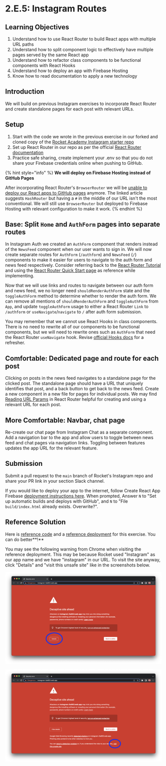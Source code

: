 # 2.E.5: Instagram Routes

## Learning Objectives

1. Understand how to use React Router to build React apps with multiple URL paths
2. Understand how to split component logic to effectively have multiple pages served by the same React app
3. Understand how to refactor class components to be functional components with React Hooks
4. Understand how to deploy an app with Firebase Hosting
5. Know how to read documentation to apply a new technology

## Introduction

We will build on previous Instagram exercises to incorporate React Router and create standalone pages for each post with relevant URLs.

## Setup

1. Start with the code we wrote in the previous exercise in our forked and cloned copy of the [Rocket Academy Instagram starter repo](https://github.com/rocketacademy/instagram-bootcamp)
2. Set up React Router in our repo as per the official [React Router documentation](https://reactrouter.com/docs/en/v6/getting-started/installation#create-react-app)
3. Practice safe sharing, create implement your .env so that you do not share your Firebase credentials online when pushing to GitHub.

{% hint style="info" %}
**We will deploy on Firebase Hosting instead of GitHub Pages**

After incorporating React Router's `BrowserRouter` we will be [unable to deploy our React apps to GitHub pages](https://www.freecodecamp.org/news/deploy-a-react-app-to-github-pages/) anymore. The linked article suggests `HashRouter` but having a `#` in the middle of our URL isn't the most conventional. We will still use `BrowserRouter` but deployed to Firebase Hosting with relevant configuration to make it work.
{% endhint %}

## Base: Split `Home` and `AuthForm` pages into separate routes

In Instagram Auth we created an `AuthForm` component that renders instead of the `NewsFeed` component when our user wants to sign in. We will now create separate routes for `AuthForm` (`/authform`) and `NewsFeed` (`/`) components to make it easier for users to navigate to the auth form and news feed respectively. Consider referring back to the [React Router Tutorial](https://reactrouter.com/docs/en/v6/getting-started/tutorial) and using the [React Router Quick Start page](https://reactrouter.com/docs/en/v6/getting-started/overview) as reference while implementing.

Now that we will use links and routes to navigate between our auth form and news feed, we no longer need `shouldRenderAuthForm` state and the `toggleAuthForm` method to determine whether to render the auth form. We can remove all mentions of `shouldRenderAuthForm` and `toggleAuthForm` from `App`, and update `toggleAuthForm` usage to either a React Router `Link` to `/authform` or `useNavigate`/`navigate` to `/` after auth form submission.

You may remember that we cannot use React Hooks in class components. There is no need to rewrite all of our components to be functional components, but we will need to rewrite ones such as `AuthForm` that need the React Router `useNavigate` hook. Revise [official Hooks docs](https://reactjs.org/docs/hooks-overview.html) for a refresher.

## Comfortable: Dedicated page and route for each post

Clicking on posts in the news feed navigates to a standalone page for the clicked post. The standalone page should have a URL that uniquely identifies that post, and a back button to get back to the news feed. Create a new component in a new file for pages for individual posts. We may find [Reading URL Params](https://reactrouter.com/docs/en/v6/getting-started/tutorial#reading-url-params) in React Router helpful for creating and using a relevant URL for each post.

## More Comfortable: Navbar, chat page

Re-create our chat page from Instagram Chat as a separate component. Add a navigation bar to the app and allow users to toggle between news feed and chat pages via navigation links. Toggling between features updates the app URL for the relevant feature.

## Submission

Submit a pull request to the `main` branch of Rocket's Instagram repo and share your PR link in your section Slack channel.

If you would like to deploy your app to the internet, follow Create React App Firebase [deployment instructions here](https://create-react-app.dev/docs/deployment/#firebase). When prompted, Answer `N` to "Set up automatic builds and deploys with GitHub", and `N` to "File `build/index.html` already exists. Overwrite?".

## Reference Solution

Here is [reference code](https://github.com/rocketacademy/instagram-bootcamp/tree/solution-routes-base/src/components) and a [reference deployment](https://instagram-5e863.web.app) for this exercise. You can do better**!**

You may see the following warning from Chrome when visiting the reference deployment. This may be because Rocket used "Instagram" as our app name and we have "instagram" in our URL. To visit the site anyway, click "Details" and "visit this unsafe site" like in the screenshots below.

![Chrome warns us of deceptive sites. Source: Rocket Academy](<../../.gitbook/assets/2.E.4 - Instagram Routes - Deceptive Site.png>)

![To visit the site anyway, click "visit this unsafe site". Source: Rocket Academy](<../../.gitbook/assets/2.E.4 - Instagram Routes - Deceptive Site Details.png>)
